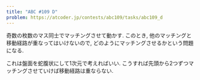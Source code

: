 ```yaml
---
title: "ABC #109 D"
problem: https://atcoder.jp/contests/abc109/tasks/abc109_d
---
```

奇数の枚数のマス同士でマッチングさせて動かす. このとき, 他のマッチングと移動経路が重なってはいけないので, どのようにマッチングさせるかという問題になる.

これは盤面を蛇腹状にして1次元で考えればいい. こうすれば先頭から2つずつマッチングさせていけば移動経路は重ならない.

